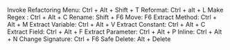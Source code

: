 
Invoke Refactoring Menu: Ctrl + Alt + Shift + T
Reformat: Ctrl + alt + L 
Make Regex : Ctrl + Alt + C
Rename: Shift + F6
Move: F6
Extract Method: Ctrl + Alt + M
Extract Variable: Ctrl + Alt + V
Extract Constant: Ctrl + Alt + C
Extract Field: Ctrl + Alt + F
Extract Parameter: Ctrl + Alt + P
Inline: Ctrl + Alt + N
Change Signature: Ctrl + F6
Safe Delete: Alt + Delete
